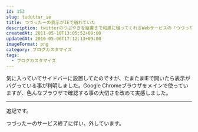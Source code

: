 ```yaml
---
id: 153
slug: tuduttar_ie
title: つづったーの表示がIEで崩れていた
description: twitterのつぶやきを縦書きで和風に綴ってくれるWebサービスの「つづったー」ですが、CSSのメンテナンスがあまり行き届いておらず、IEでの表示が崩れているようです。
createdAt: 2011-05-10T13:05:52+09:00
updatedAt: 2016-05-06T17:12:13+09:00
imageFormat: png
category: ブログカスタマイズ
tags:
  - ブログカスタマイズ
---
```


気に入っていてサイドバーに設置してたのですが、たまたまIEで開いたら表示がバグっている事が判明しました。Google Chromeブラウザをメインで使っていますが、色んなブラウザで確認する事の大切さを改めて実感しました。

* * *

追記です。

つづったーのサービス終了に伴い、外しています。
